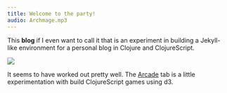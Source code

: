 ```yaml
---
title: Welcome to the party!
audio: Archmage.mp3
---
```


This __blog__ if I even want to call it that is an experiment in building a
Jekyll-like environment for a personal blog in Clojure and ClojureScript.

![](img/mindblown.gif)

It seems to have worked out pretty well. The [Arcade](#/tetris) tab is a little
experimentation with build ClojureScript games using d3.
